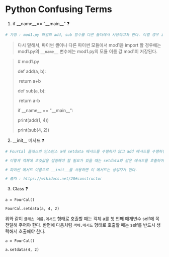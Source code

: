 # Python Confusing Terms



1. if \_\_name\_\_== "\_\_main\_\_" ❓

``` python
# 가정 : mod1.py 파일의 add, sub 함수를 다른 폴더에서 사용하고자 한다. 이럴 경우 if __name__ == "__main__"을 쓰면 된다. 만약 이를 사용하지 않고, 다른 폴더에서 import 할 경우 함수의 결과값이 출력된다.
```

> 다시 말해서, 파이썬 셸이나 다른 파이썬 모듈에서 mod1을 import 할 경우에는 mod1.py의 `__name__` 변수에는 mod1.py의 모듈 이름 값 mod1이 저장된다.

> \# mod1.py  
>
> def add(a, b):    
>
> ​	  return a+b 
>
> def sub(a, b):     
>
> ​      return a-b 
>
> 
>
> if \_\_name\_\_ == "\_\_main\_\_":   
>
>  print(add(1, 4))    
>
>  print(sub(4, 2))



2. \_\_init\_\_ 메서드 ❓

``` python
# FourCal 클래스의 인스턴스 a에 setdata 메서드를 수행하지 않고 add 메서드를 수행하면 "AttributeError: 'FourCal' object has no attribute 'first'" 오류가 발생한다. setdata 메서드를 수행해야 객체 a의 객체변수 first와 second가 생성되기 때문이다.

# 이렇게 객체에 초깃값을 설정해야 할 필요가 있을 때는 setdata와 같은 메서드를 호출하여 초깃값을 설정하기보다는 생성자를 구현하는 것이 안전한 방법이다. 생성자(Constructor)란 객체가 생성될 때 자동으로 호출되는 메서드를 의미한다.

# 파이썬 메서드 이름으로 __init__를 사용하면 이 메서드는 생성자가 된다.

# 출처 : https://wikidocs.net/28#constructor
```





3. Class ❓

`a = FourCal()  `

`FourCal.setdata(a, 4, 2)`

위와 같이 `클래스 이름.메서드` 형태로 호출할 때는 객체 a를 첫 번째 매개변수 self에 꼭 전달해 주어야 한다. 반면에 다음처럼 `객체.메서드` 형태로 호출할 때는 self를 반드시 생략해서 호출해야 한다.

`a = FourCal()`

`a.setdata(4, 2)`

